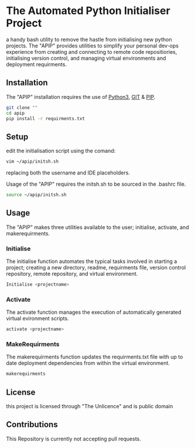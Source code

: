 # The Automated Python Initialiser Project
a handy bash utility to remove the hastle from initialising new python projects.
The "APIP" provides utilities to simplify your personal dev-ops experience from creating and connecting to remote code repositiories, initialising version control, and managing virtual environments and deployment requirments. 

## Installation
The "APIP" installation requires the use of [Python3](https://www.python.org/), [GIT](https://git-scm.com/) & [PIP](https://pypi.org/project/pip/).
```bash
git clone ""
cd apip
pip install -r requirments.txt
```
## Setup
edit the initialisation script using the comand:
```bash
vim ~/apip/initsh.sh
```
replacing both the username and IDE placeholders.

Usage of the "APIP" requires the initsh.sh to be sourced in the .bashrc file.
```bash
source ~/apip/initsh.sh
```

## Usage
The "APIP" makes three utilities available to the user; initialise, activate, and makerequirments. 
### Initialise
The initialise function automates the typical tasks involved in starting a project; creating a new directory, readme, requirments file, version control repository, remote repository, and virtual environment.
```bash
Initialise <projectname>
```
### Activate 
The activate function manages the execution of automatically generated virtual evironment scripts.
```bash
activate <projectname>
```
### MakeRequirments
The makerequirments function updates the requirments.txt file with up to date deployment dependencies from within the virtual environment.
```bash
makerequirments
```

## License
this project is licensed through "The Unlicence" and is public domain

## Contributions
This Repository is currently not accepting pull requests. 